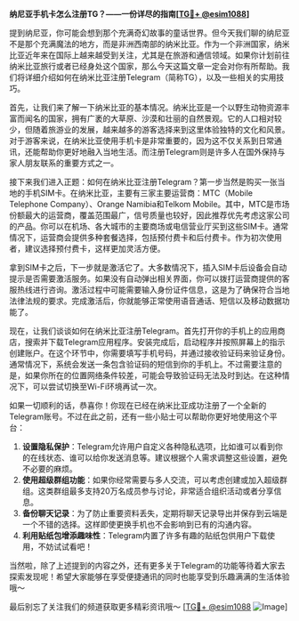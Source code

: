 **纳尼亚手机卡怎么注册TG？——一份详尽的指南[[TG💪+ @esim1088](https://t.me/s/esim1088)]**

提到纳尼亚，你可能会想到那个充满奇幻故事的童话世界。但今天我们聊的纳尼亚不是那个充满魔法的地方，而是非洲西南部的纳米比亚。作为一个非洲国家，纳米比亚近年来在国际上越来越受到关注，尤其是在旅游和通信领域。如果你计划前往纳米比亚旅行或者已经身处这个国家，那么今天这篇文章一定会对你有所帮助。我们将详细介绍如何在纳米比亚注册Telegram（简称TG），以及一些相关的实用技巧。

首先，让我们来了解一下纳米比亚的基本情况。纳米比亚是一个以野生动物资源丰富而闻名的国家，拥有广袤的大草原、沙漠和壮丽的自然景观。它的人口相对较少，但随着旅游业的发展，越来越多的游客选择来到这里体验独特的文化和风景。对于游客来说，在纳米比亚使用手机卡是非常重要的，因为这不仅关系到日常通讯，还能帮助你更好地融入当地生活。而注册Telegram则是许多人在国外保持与家人朋友联系的重要方式之一。

接下来我们进入正题：如何在纳米比亚注册Telegram？第一步当然是购买一张当地的手机SIM卡。在纳米比亚，主要有三家主要运营商：MTC（Mobile Telephone Company）、Orange Namibia和Telkom Mobile。其中，MTC是市场份额最大的运营商，覆盖范围最广，信号质量也较好，因此推荐优先考虑这家公司的产品。你可以在机场、各大城市的主要商场或电信营业厅买到这些SIM卡。通常情况下，运营商会提供多种套餐选择，包括预付费卡和后付费卡。作为初次使用者，建议选择预付费卡，这样更加灵活方便。

拿到SIM卡之后，下一步就是激活它了。大多数情况下，插入SIM卡后设备会自动提示是否需要激活服务。如果没有自动弹出相关界面，你可以拨打运营商提供的客服热线进行咨询。激活过程中可能需要输入身份证件信息，这是为了确保符合当地法律法规的要求。完成激活后，你就能够正常使用语音通话、短信以及移动数据功能了。

现在，让我们谈谈如何在纳米比亚注册Telegram。首先打开你的手机上的应用商店，搜索并下载Telegram应用程序。安装完成后，启动程序并按照屏幕上的指示创建账户。在这个环节中，你需要填写手机号码，并通过接收验证码来验证身份。通常情况下，系统会发送一条包含验证码的短信到你的手机上。不过需要注意的是，如果你所在的位置网络条件较差，可能会导致验证码无法及时到达。在这种情况下，可以尝试切换至Wi-Fi环境再试一次。

如果一切顺利的话，恭喜你！你现在已经在纳米比亚成功注册了一个全新的Telegram账号。不过在此之前，还有一些小贴士可以帮助你更好地使用这个平台：

1. **设置隐私保护**：Telegram允许用户自定义各种隐私选项，比如谁可以看到你的在线状态、谁可以给你发送消息等。建议根据个人需求调整这些设置，避免不必要的麻烦。
2. **使用超级群组功能**：如果你经常需要与多人交流，可以考虑创建或加入超级群组。这类群组最多支持20万名成员参与讨论，非常适合组织活动或者分享信息。
3. **备份聊天记录**：为了防止重要资料丢失，定期将聊天记录导出并保存到云端是一个不错的选择。这样即使更换手机也不会影响到已有的沟通内容。
4. **利用贴纸包增添趣味性**：Telegram内置了许多有趣的贴纸包供用户下载使用，不妨试试看吧！

当然啦，除了上述提到的内容之外，还有更多关于Telegram的功能等待着大家去探索发现呢！希望大家能够在享受便捷通讯的同时也能享受到乐趣满满的生活体验哦～

最后别忘了关注我们的频道获取更多精彩资讯哦～ [[TG💪+ @esim1088](https://t.me/s/esim1088) ![Image](https://i.postimg.cc/4NQfJmqS/Snipaste-2025-05-13-00-14-12.png)]